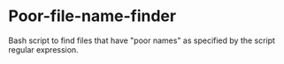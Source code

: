 # Poor-file-name-finder
Bash script to find files that have "poor names" as specified by the script regular expression.
